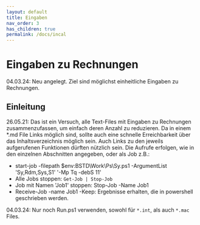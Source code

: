 ```yaml
---
layout: default
title: Eingaben
nav_order: 3
has_children: true
permalink: /docs/incal
---
```


# Eingaben zu Rechnungen

04.03.24: Neu angelegt. Ziel sind möglichst einheitliche Eingaben zu Rechnungen.

## Einleitung

26.05.21: Das ist ein Versuch, alle Text-Files mit Eingaben zu Rechnungen zusammenzufassen, um einfach deren Anzahl zu reduzieren. Da in einem *.md File Links möglich sind, sollte auch eine schnelle Erreichbarkeit über das Inhaltsverzeichnis möglich sein. Auch Links zu den jeweils aufgerufenen Funktionen dürften nützlich sein.
Die Aufrufe erfolgen, wie in den einzelnen Abschnitten angegeben, oder als Job z.B.:

- start-job -filepath $env:BSTD\Work\Ps\Sy.ps1 -ArgumentList 'Sy,Rdm,Sys,S1' '-Mp Tq -debS 11'
- Alle Jobs stoppen: ````Get-Job | Stop-Job````
- Job mit Namen 'Job1' stoppen: Stop-Job -Name Job1
- Receive-Job -name Job1 -Keep: Ergebnisse erhalten, die in powershell geschrieben werden.

04.03.24: Nur noch Run.ps1 verwenden, sowohl für ````*.int````, als auch ````*.mac```` Files.

